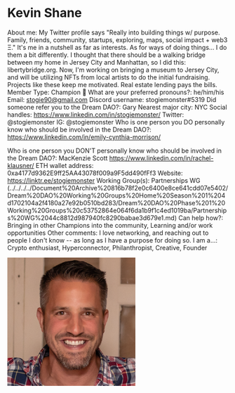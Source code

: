# Kevin Shane

About me: My Twitter profile says "Really into building things w/ purpose. Family, friends, community, startups, exploring, maps, social impact + web3 Ξ." It's me in a nutshell as far as interests. As for ways of doing things... I do them a bit differently. I thought that there should be a walking bridge between my home in Jersey City and Manhattan, so I did this: libertybridge.org. Now, I'm working on bringing a museum to Jersey City, and will be utilizing NFTs from local artists to do the initial fundraising. Projects like these keep me motivated. Real estate lending pays the bills.
Member Type: Champion 🙌
What are your preferred pronouns?: he/him/his
Email: stogie90@gmail.com
Discord username: stogiemonster#5319
Did someone refer you to the Dream DAO?: Gary
Nearest major city: NYC
Social handles: https://www.linkedin.com/in/stogiemonster/
Twitter: @stogiemonster
IG: @stogiemonster
Who is one person you DO personally know who should be involved in the Dream DAO?: https://www.linkedin.com/in/emily-cynthia-morrison/

Who is one person you DON'T personally know who should be involved in the Dream DAO?: MacKenzie Scott
https://www.linkedin.com/in/rachel-klausner/
ETH wallet address: 0xa4177d9362E9ff25AA43078f009a9F5dd490fFf3
Website: https://linktr.ee/stogiemonster
Working Group(s): Partnerships WG (../../../../Document%20Archive%20816b78f2e0c6400e8ce641cdd07e5402/Dream%20DAO%20Working%20Groups%20Home%20Season%201%204d1702104a2f4180a27e92b0510bd283/Dream%20DAO%20Phase%201%20Working%20Groups%20c53752864e064f6da1b9f1c4ed1019ba/Partnerships%20WG%2044c8812d987940fc8290babae3d679e1.md)
Can help how?: Bringing in other Champions into the community, Learning and/or work opportunities
Other comments: I love networking, and reaching out to people I don't know -- as long as I have a purpose for doing so.
I am a...: Crypto enthusiast, Hyperconnector, Philanthropist, Creative, Founder

![Untitled](Kevin%20Shane%20765952133be8465cbd89c0d7922841be/Untitled.png)